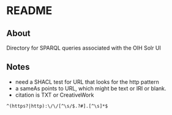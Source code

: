 # README

## About

Directory for SPARQL queries associated with the OIH Solr UI


## Notes

* need a SHACL test for URL that looks for the http pattern
* a sameAs points to URL, which might be text or IRI or blank.
* citation is TXT or CreativeWork

```regexp
^(https?|http):\/\/[^\s/$.?#].[^\s]*$
```